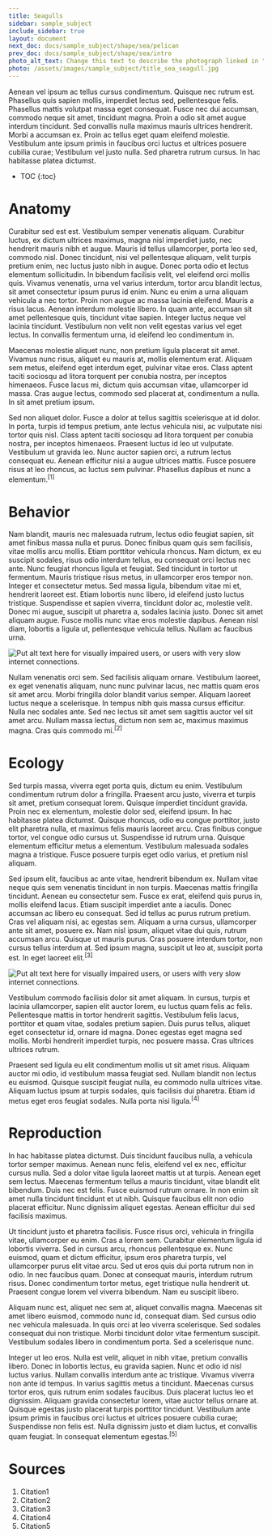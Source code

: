```yaml
---
title: Seagulls
sidebar: sample_subject
include_sidebar: true
layout: document
next_doc: docs/sample_subject/shape/sea/pelican
prev_doc: docs/sample_subject/shape/sea/intro
photo_alt_text: Change this text to describe the photograph linked in "photo".
photo: /assets/images/sample_subject/title_sea_seagull.jpg
---
```


Aenean vel ipsum ac tellus cursus condimentum. Quisque nec rutrum est. Phasellus quis sapien mollis, imperdiet lectus sed, pellentesque felis. Phasellus mattis volutpat massa eget consequat. Fusce nec dui accumsan, commodo neque sit amet, tincidunt magna. Proin a odio sit amet augue interdum tincidunt. Sed convallis nulla maximus mauris ultrices hendrerit. Morbi a accumsan ex. Proin ac tellus eget quam eleifend molestie. Vestibulum ante ipsum primis in faucibus orci luctus et ultrices posuere cubilia curae; Vestibulum vel justo nulla. Sed pharetra rutrum cursus. In hac habitasse platea dictumst.

* TOC
{:toc}

# Anatomy

Curabitur sed est est. Vestibulum semper venenatis aliquam. Curabitur luctus, ex dictum ultrices maximus, magna nisl imperdiet justo, nec hendrerit mauris nibh et augue. Mauris id tellus ullamcorper, porta leo sed, commodo nisl. Donec tincidunt, nisi vel pellentesque aliquam, velit turpis pretium enim, nec luctus justo nibh in augue. Donec porta odio et lectus elementum sollicitudin. In bibendum facilisis velit, vel eleifend orci mollis quis. Vivamus venenatis, urna vel varius interdum, tortor arcu blandit lectus, sit amet consectetur ipsum purus id enim. Nunc eu enim a urna aliquam vehicula a nec tortor. Proin non augue ac massa lacinia eleifend. Mauris a risus lacus. Aenean interdum molestie libero. In quam ante, accumsan sit amet pellentesque quis, tincidunt vitae sapien. Integer luctus neque vel lacinia tincidunt. Vestibulum non velit non velit egestas varius vel eget lectus. In convallis fermentum urna, id eleifend leo condimentum in.

Maecenas molestie aliquet nunc, non pretium ligula placerat sit amet. Vivamus nunc risus, aliquet eu mauris at, mollis elementum erat. Aliquam sem metus, eleifend eget interdum eget, pulvinar vitae eros. Class aptent taciti sociosqu ad litora torquent per conubia nostra, per inceptos himenaeos. Fusce lacus mi, dictum quis accumsan vitae, ullamcorper id massa. Cras augue lectus, commodo sed placerat at, condimentum a nulla. In sit amet pretium ipsum.

Sed non aliquet dolor. Fusce a dolor at tellus sagittis scelerisque at id dolor. In porta, turpis id tempus pretium, ante lectus vehicula nisi, ac vulputate nisi tortor quis nisl. Class aptent taciti sociosqu ad litora torquent per conubia nostra, per inceptos himenaeos. Praesent luctus id leo ut vulputate. Vestibulum ut gravida leo. Nunc auctor sapien orci, a rutrum lectus consequat eu. Aenean efficitur nisi a augue ultrices mattis. Fusce posuere risus at leo rhoncus, ac luctus sem pulvinar. Phasellus dapibus et nunc a elementum.<sup>[1]</sup>

# Behavior

 Nam blandit, mauris nec malesuada rutrum, lectus odio feugiat sapien, sit amet finibus massa nulla et purus. Donec finibus quam quis sem facilisis, vitae mollis arcu mollis. Etiam porttitor vehicula rhoncus. Nam dictum, ex eu suscipit sodales, risus odio interdum tellus, eu consequat orci lectus nec ante. Nunc feugiat rhoncus ligula et feugiat. Sed tincidunt in tortor ut fermentum. Mauris tristique risus metus, in ullamcorper eros tempor non. Integer et consectetur metus. Sed massa ligula, bibendum vitae mi et, hendrerit laoreet est. Etiam lobortis nunc libero, id eleifend justo luctus tristique. Suspendisse et sapien viverra, tincidunt dolor ac, molestie velit. Donec mi augue, suscipit ut pharetra a, sodales lacinia justo. Donec sit amet aliquam augue. Fusce mollis nunc vitae eros molestie dapibus. Aenean nisl diam, lobortis a ligula ut, pellentesque vehicula tellus. Nullam ac faucibus urna.

<img src="/template-information-site/assets/images/sample_subject/seagull1.jpg" alt="Put alt text here for visually impaired users, or users with very slow internet connections."/>

Nullam venenatis orci sem. Sed facilisis aliquam ornare. Vestibulum laoreet, ex eget venenatis aliquam, nunc nunc pulvinar lacus, nec mattis quam eros sit amet arcu. Morbi fringilla dolor blandit varius semper. Aliquam laoreet luctus neque a scelerisque. In tempus nibh quis massa cursus efficitur. Nulla nec sodales ante. Sed nec lectus sit amet sem sagittis auctor vel sit amet arcu. Nullam massa lectus, dictum non sem ac, maximus maximus magna. Cras quis commodo mi.<sup>[2]</sup>

# Ecology

Sed turpis massa, viverra eget porta quis, dictum eu enim. Vestibulum condimentum rutrum dolor a fringilla. Praesent arcu justo, viverra et turpis sit amet, pretium consequat lorem. Quisque imperdiet tincidunt gravida. Proin nec ex elementum, molestie dolor sed, eleifend ipsum. In hac habitasse platea dictumst. Quisque rhoncus, odio eu congue porttitor, justo elit pharetra nulla, et maximus felis mauris laoreet arcu. Cras finibus congue tortor, vel congue odio cursus ut. Suspendisse id rutrum urna. Quisque elementum efficitur metus a elementum. Vestibulum malesuada sodales magna a tristique. Fusce posuere turpis eget odio varius, et pretium nisl aliquam.

Sed ipsum elit, faucibus ac ante vitae, hendrerit bibendum ex. Nullam vitae neque quis sem venenatis tincidunt in non turpis. Maecenas mattis fringilla tincidunt. Aenean eu consectetur sem. Fusce ex erat, eleifend quis purus in, mollis eleifend lacus. Etiam suscipit imperdiet ante a iaculis. Donec accumsan ac libero eu consequat. Sed id tellus ac purus rutrum pretium. Cras vel aliquam nisi, ac egestas sem. Aliquam a urna cursus, ullamcorper ante sit amet, posuere ex. Nam nisl ipsum, aliquet vitae dui quis, rutrum accumsan arcu. Quisque ut mauris purus. Cras posuere interdum tortor, non cursus tellus interdum at. Sed ipsum magna, suscipit ut leo at, suscipit porta est. In eget laoreet elit.<sup>[3]</sup>

<img src="/template-information-site/assets/images/sample_subject/seagull2.jpg" alt="Put alt text here for visually impaired users, or users with very slow internet connections."/>

Vestibulum commodo facilisis dolor sit amet aliquam. In cursus, turpis et lacinia ullamcorper, sapien elit auctor lorem, eu luctus quam felis ac felis. Pellentesque mattis in tortor hendrerit sagittis. Vestibulum felis lacus, porttitor et quam vitae, sodales pretium sapien. Duis purus tellus, aliquet eget consectetur id, ornare id magna. Donec egestas eget magna sed mollis. Morbi hendrerit imperdiet turpis, nec posuere massa. Cras ultrices ultrices rutrum.

Praesent sed ligula eu elit condimentum mollis ut sit amet risus. Aliquam auctor mi odio, id vestibulum massa feugiat sed. Nullam blandit non lectus eu euismod. Quisque suscipit feugiat nulla, eu commodo nulla ultrices vitae. Aliquam luctus ipsum at turpis sodales, quis facilisis dui pharetra. Etiam id metus eget eros feugiat sodales. Nulla porta nisi ligula.<sup>[4]</sup>

# Reproduction

In hac habitasse platea dictumst. Duis tincidunt faucibus nulla, a vehicula tortor semper maximus. Aenean nunc felis, eleifend vel ex nec, efficitur cursus nulla. Sed a dolor vitae ligula laoreet mattis ut at turpis. Aenean eget sem lectus. Maecenas fermentum tellus a mauris tincidunt, vitae blandit elit bibendum. Duis nec est felis. Fusce euismod rutrum ornare. In non enim sit amet nulla tincidunt tincidunt et ut nibh. Quisque faucibus elit non odio placerat efficitur. Nunc dignissim aliquet egestas. Aenean efficitur dui sed facilisis maximus.

Ut tincidunt justo et pharetra facilisis. Fusce risus orci, vehicula in fringilla vitae, ullamcorper eu enim. Cras a lorem sem. Curabitur elementum ligula id lobortis viverra. Sed in cursus arcu, rhoncus pellentesque ex. Nunc euismod, quam et dictum efficitur, ipsum eros pharetra turpis, vel ullamcorper purus elit vitae arcu. Sed ut eros quis dui porta rutrum non in odio. In nec faucibus quam. Donec at consequat mauris, interdum rutrum risus. Donec condimentum tortor metus, eget tristique nulla hendrerit ut. Praesent congue lorem vel viverra bibendum. Nam eu suscipit libero.

Aliquam nunc est, aliquet nec sem at, aliquet convallis magna. Maecenas sit amet libero euismod, commodo nunc id, consequat diam. Sed cursus odio nec vehicula malesuada. In quis orci at leo viverra scelerisque. Sed sodales consequat dui non tristique. Morbi tincidunt dolor vitae fermentum suscipit. Vestibulum sodales libero in condimentum porta. Sed a scelerisque nunc.

Integer ut leo eros. Nulla est velit, aliquet in nibh vitae, pretium convallis libero. Donec in lobortis lectus, eu gravida sapien. Nunc et odio id nisl luctus varius. Nullam convallis interdum ante ac tristique. Vivamus viverra non ante id tempus. In varius sagittis metus a tincidunt. Maecenas cursus tortor eros, quis rutrum enim sodales faucibus. Duis placerat luctus leo et dignissim. Aliquam gravida consectetur lorem, vitae auctor tellus ornare at. Quisque egestas justo placerat turpis porttitor tincidunt. Vestibulum ante ipsum primis in faucibus orci luctus et ultrices posuere cubilia curae; Suspendisse non felis est. Nulla dignissim justo et diam luctus, et convallis quam feugiat. In consequat elementum egestas.<sup>[5]</sup>

# Sources

1. Citation1
2. Citation2
3. Citation3
4. Citation4
5. Citation5
